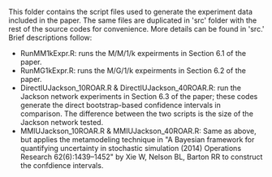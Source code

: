 This folder contains the script files used to generate the experiment data included in the paper. The same files are duplicated in 'src' folder with the rest of the source codes for convenience. More details can be found in 'src.' Brief descriptions follow:
* RunMM1kExpr.R: runs the M/M/1/k expeirments in Section 6.1 of the paper.
* RunMG1kExpr.R: runs the M/G/1/k expeirments in Section 6.2 of the paper.
* DirectIUJackson_10ROAR.R & DirectIUJackson_40ROAR.R: run the Jackson network experiments in Section 6.3 of the paper; these codes generate the direct bootstrap-based confidence intervals in comparison. The difference between the two scripts is the size of the Jackson network tested.
* MMIUJackson_10ROAR.R & MMIUJackson_40ROAR.R: Same as above, but applies the metamodeling technique in "A Bayesian framework for quantifying uncertainty in stochastic simulation (2014) Operations Research 62(6):1439–1452" by Xie W, Nelson BL, Barton RR to construct the confdience intervals. 
